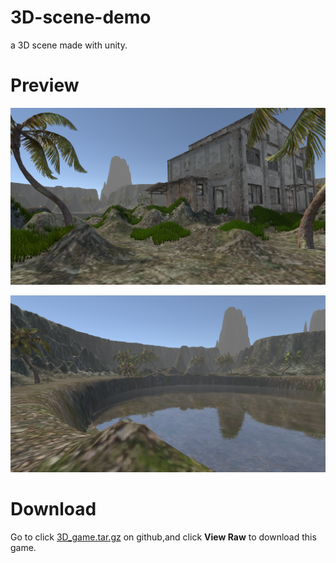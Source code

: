 # 3D-scene-demo
a 3D scene made with unity.

# Preview
![](/image/preview1.png)

![](/image/preview2.png)

# Download
Go to click [3D_game.tar.gz](https://github.com/Andrewpqc/binary-executable-file) on github,and click **View Raw** to download this game.